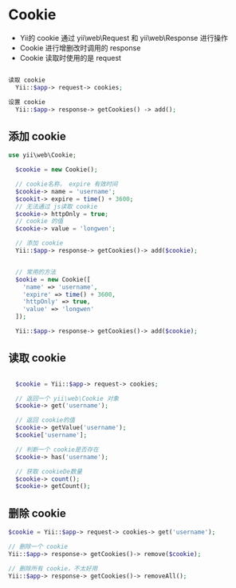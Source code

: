 # Cookie

* Yii的 cookie 通过 yii\web\Request 和 yii\web\Response 进行操作
* Cookie 进行增删改时调用的 response
* Cookie 读取时使用的是 request

```php

读取 cookie
  Yii::$app-> request-> cookies; 

设置 cookie
  Yii::$app-> response-> getCookies() -> add(); 

```



## 添加 cookie

```php
use yii\web\Cookie;

  $cookie = new Cookie();

  // cookie名称， expire 有效时间
  $cookie-> name = 'username';
  $cookit-> expire = time() + 3600;
  // 无法通过 js读取 cookie
  $cookie-> httpOnly = true;
  // cookie 的值
  $cookie-> value = 'longwen';

  // 添加 cookie
  Yii::$app-> response-> getCookies()-> add($cookie);


  // 常用的方法
  $ookie = new Cookie([
    'name' => 'username',
    'expire' => time() + 3600,
    'httpOnly' => true,
    'value' => 'longwen'
  ]);

  Yii::$app-> response-> getCookies()-> add($cookie);


```




## 读取 cookie

```php

  $cookie = Yii::$app-> request-> cookies;

  // 返回一个 yii\web\Cookie 对象
  $cookie-> get('username');

  // 返回 cookie的值
  $cookie-> getValue('username');
  $cookie['username'];

  // 判断一个 cookie是否存在
  $cookie-> has('username');

  // 获取 cookieDe数量
  $cookie-> count();
  $cookie-> getCount();

```



## 删除 cookie

```php
$cookie = Yii::$app-> request-> cookies-> get('username');

// 删除一个 cookie
Yii::$app-> response-> getCookies()-> remove($cookie);

// 删除所有 cookie，不太好用
Yii::$app-> response-> getCookies()-> removeAll();

```